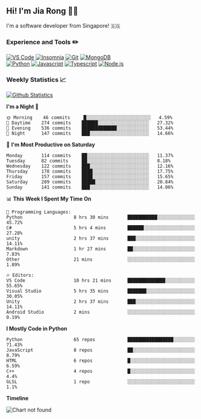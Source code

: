 ## Hi! I'm Jia Rong 👋🏻

I'm a software developer from Singapore! 🇸🇬

### Experience and Tools ✏️
[![VS Code](https://img.shields.io/badge/VS%20Code-007acc?style=for-the-badge&logo=visual-studio-code&logoColor=white)](https://code.visualstudio.com)
[![Insomnia](https://img.shields.io/badge/Insomina-5849be?style=for-the-badge&logo=insomnia&logoColor=white)](https://insomnia.rest/)
[![Git](https://img.shields.io/badge/Git-f05032?style=for-the-badge&logo=git&logoColor=white)](https://git-scm.com/)
[![MongoDB](https://img.shields.io/badge/MongoDB-47a248?style=for-the-badge&logo=mongodb&logoColor=white)](https://www.mongodb.com/)    
[![Python](https://img.shields.io/badge/Python-3776ab?style=for-the-badge&logo=python&logoColor=white)](https://www.python.org/)
[![Javascript](https://img.shields.io/badge/Javascript-f7df1e?style=for-the-badge&logo=javascript&logoColor=white)](https://developer.mozilla.org/en-US/docs/Web/JavaScript)
[![Typescript](https://img.shields.io/badge/Typescript-007acc?style=for-the-badge&logo=typescript&logoColor=white)](https://www.typescriptlang.org/)
[![Node.js](https://img.shields.io/badge/Node.js-339933?style=for-the-badge&logo=node.js&logoColor=white)](https://nodejs.org/en/)

### Weekly Statistics 📈
[![Github Statistics](https://github-readme-stats.vercel.app/api?username=fourjr&count_private=true)](https://github.com/anuraghazra/github-readme-stats)

<!--START_SECTION:waka-->
**I'm a Night 🦉** 

```text
🌞 Morning    46 commits     █░░░░░░░░░░░░░░░░░░░░░░░░   4.59% 
🌆 Daytime    274 commits    ██████░░░░░░░░░░░░░░░░░░░   27.32% 
🌃 Evening    536 commits    █████████████░░░░░░░░░░░░   53.44% 
🌙 Night      147 commits    ███░░░░░░░░░░░░░░░░░░░░░░   14.66%

```
📅 **I'm Most Productive on Saturday** 

```text
Monday       114 commits    ██░░░░░░░░░░░░░░░░░░░░░░░   11.37% 
Tuesday      82 commits     ██░░░░░░░░░░░░░░░░░░░░░░░   8.18% 
Wednesday    122 commits    ███░░░░░░░░░░░░░░░░░░░░░░   12.16% 
Thursday     178 commits    ████░░░░░░░░░░░░░░░░░░░░░   17.75% 
Friday       157 commits    ████░░░░░░░░░░░░░░░░░░░░░   15.65% 
Saturday     209 commits    █████░░░░░░░░░░░░░░░░░░░░   20.84% 
Sunday       141 commits    ███░░░░░░░░░░░░░░░░░░░░░░   14.06%

```


📊 **This Week I Spent My Time On** 

```text
💬 Programming Languages: 
Python                   8 hrs 30 mins       ███████████░░░░░░░░░░░░░░   45.72% 
C#                       5 hrs 4 mins        ██████░░░░░░░░░░░░░░░░░░░   27.28% 
unity                    2 hrs 37 mins       ███░░░░░░░░░░░░░░░░░░░░░░   14.11% 
Markdown                 1 hr 27 mins        ██░░░░░░░░░░░░░░░░░░░░░░░   7.83% 
Other                    21 mins             ░░░░░░░░░░░░░░░░░░░░░░░░░   1.89%

🔥 Editors: 
VS Code                  10 hrs 21 mins      ██████████████░░░░░░░░░░░   55.65% 
Visual Studio            5 hrs 35 mins       ███████░░░░░░░░░░░░░░░░░░   30.05% 
Unity                    2 hrs 37 mins       ███░░░░░░░░░░░░░░░░░░░░░░   14.11% 
Android Studio           2 mins              ░░░░░░░░░░░░░░░░░░░░░░░░░   0.19%

```

**I Mostly Code in Python** 

```text
Python                   65 repos            █████████████████░░░░░░░░   71.43% 
JavaScript               8 repos             ██░░░░░░░░░░░░░░░░░░░░░░░   8.79% 
HTML                     6 repos             █░░░░░░░░░░░░░░░░░░░░░░░░   6.59% 
C++                      4 repos             █░░░░░░░░░░░░░░░░░░░░░░░░   4.4% 
GLSL                     1 repo              ░░░░░░░░░░░░░░░░░░░░░░░░░   1.1%

```


**Timeline**

![Chart not found](https://raw.githubusercontent.com/fourjr/fourjr/master/charts/bar_graph.png) 


<!--END_SECTION:waka-->
